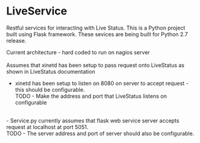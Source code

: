 # LiveService
Restful services for interacting with Live Status.
This is a Python project built using Flask framework.
These sevices are being built for Python 2.7 release.

Current architecture - hard coded to run on nagios server<br>
<br>
Assumes that xinetd has been setup to pass request onto LiveStatus as shown in LiveStatus documentation<br>
-  xinetd has been setup to listen on 8080 on server to accept request - this should be configurable.<br>
TODO  - Make the address and port that LiveStatus listens on configurable<br>
<br>
-  Service.py currently assumes that flask web service server accepts request at localhost at port 5051.<br>
TODO   - The server address and port of server should also be configurable. 
